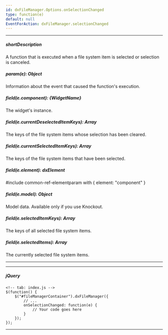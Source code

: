 ```yaml
---
id: dxFileManager.Options.onSelectionChanged
type: function(e)
default: null
EventForAction: dxFileManager.selectionChanged
---
```

---
##### shortDescription
A function that is executed when a file system item is selected or selection is canceled.

##### param(e): Object
Information about the event that caused the function's execution.

##### field(e.component): {WidgetName}
The widget's instance.

##### field(e.currentDeselectedItemKeys): Array<String>
The keys of the file system items whose selection has been cleared.

##### field(e.currentSelectedItemKeys): Array<String>
The keys of the file system items that have been selected.

##### field(e.element): dxElement
#include common-ref-elementparam with { element: "component" }

##### field(e.model): Object
Model data. Available only if you use Knockout.

##### field(e.selectedItemKeys): Array<String>
The keys of all selected file system items.

##### field(e.selectedItems): Array<FileSystemItem>
The currently selected file system items.

---
---
##### jQuery

    <!-- tab: index.js -->
    $(function() {
        $("#fileManagerContainer").dxFileManager({
            // ...
            onSelectionChanged: function(e) {
                // Your code goes here
            }
        });
    });

---